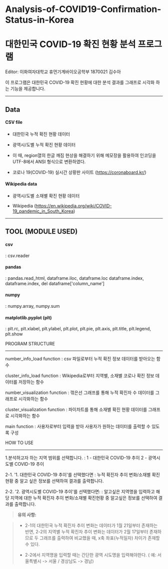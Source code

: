 # Analysis-of-COVID19-Confirmation-Status-in-Korea

대한민국 COVID-19 확진 현황 분석 프로그램
===========================

Editor: 이화여자대학교 휴먼기계바이오공학부 1870021 김수아

이 프로그램은 대한민국 COVID-19 확진 현황에 대한 분석 결과를 그래프로 시각화 하는 기능을 제공합니다.  

----------


<i class="icon-folder-open"></i> Data
--------------------------------


#### <i class="icon-file"></i> CSV file

- 대한민국 누적 확진 현황 데이터
- 광역시/도별 누적 확진 현황 데이터
- 이 때, region열의 한글 깨짐 현상을 해결하기 위해 메모장을 활용하여 인코딩을 UTF-8에서 ANSI 형식으로 변환하였다.

- 코로나 19(COVID-19) 실시간 상황판 사이트 (https://coronaboard.kr/)

#### <i class="icon-file"></i> Wikipedia data

- 광역시/도별 소재별 확진 현황 데이터

- Wikipedia (https://en.wikipedia.org/wiki/COVID-19_pandemic_in_South_Korea)


----------

<i class="icon-pencil"></i> TOOL (MODULE USED)
-------------------

#### <i class="icon-file"></i> csv
: csv.reader

#### <i class="icon-file"></i> pandas
: pandas.read_html, dataframe.iloc, dataframe.loc dataframe.index, dataframe.index, del dataframe['column_name']

#### <i class="icon-file"></i> numpy
: numpy.array, numpy.sum

#### <i class="icon-file"></i> matplotlib.pyplot (plt)
: plt.rc, plt.xlabel, plt.ylabel, plt.plot, plt.pie, plt.axis, plt.title, plt.legend, plt.show

<i class="icon-pencil"></i> PROGRAM STRUCTURE

-------------------


<i class="icon-file"></i> number_info_load function
: csv 파일로부터 누적 확진 정보 데이터를 받아오는 함수

<i class="icon-file"></i> cluster_info_load function
: Wikipedia로부터 지역별, 소재별 코로나 확진 정보 데이터를 저장하는 함수

<i class="icon-file"></i> number_visualization function
: 꺾은선 그래프를 통해 누적 확진자 수 데이터를 그래프로 시각화하는 함수

<i class="icon-file"></i> cluster_visualization function
: 파이차트를 통해 소재별 확진 현황 데이터를 그래프로 시각화하는 함수

<i class="icon-file"></i> main function
: 사용자로부터 입력을 받아 사용자가 원하는 데이터를 출력할 수 있도록 구성

<i class="icon-pencil"></i> HOW TO USE

-------------------


1.분석하고자 하는 지역 범위를 선택합니다. 
: 1 - 대한민국 COVID-19 추이
  2 - 광역시도별 COVID-19 추이

2-1. '1. 대한민국 COVID-19 추이'를 선택했다면
: 누적 확진자 추이 변화/소재별 확진현황 중 알고 싶은 정보를 선택하여 결과를 출력합니다.

2-2. '2. 광역시도별 COVID-19 추이'를 선택했다면:
: 알고싶은 지역명을 입력하고 해당 지역에 대한 누적 확진자 추이 변화/소재별 확진현황 중 알고싶은 정보를 선택하여 결과를 출력합니다.


> **유의 사항:**

> - 2-1의 대한민국 누적 확진자 추이 변화는 데이터가 1월 21일부터 존재하는 반면, 2-2의 지역별 누적 확진자 추이 변화는 데이터가 2월 17일부터 존재하므로 두 그래프를 출력하여 비교했을 때, x축 좌표(누적일자) 차이가 존재할 수 있다.
> 
> - 2-2에서 지역명을 입력할 때는 간단한 광역 시도명을 입력해야한다.
     ( 예: 서울특별시 -> 서울 / 경상남도 -> 경남)
